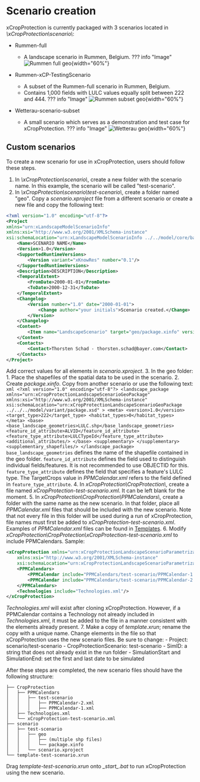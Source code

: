 # Scenario creation

xCropProtection is currently packaged with 3 scenarios located in *\xCropProtection\scenario\\*:

- Rummen-full
    - A landscape scenario in Rummen, Belgium.
    ??? info "Image"
        ![Rummen full geo](img/rummen-full-geo.jpg){width="60%"}

- Rummen-xCP-TestingScenario
    - A subset of the Rummen-full scenario in Rummen, Belgium.
    - Contains 1,000 fields with LULC values equally split between 222 and 444.
    ??? info "Image"
        ![Rummen subset geo](img/rummen-subset-geo.png){width="60%"}

- Wetterau-scenario-subset
    - A small scenario which serves as a demonstration and test case for xCropProtection.
    ??? info "Image"
        ![Wetterau geo](img/wetterau-geo.jpg){width="60%"}

## Custom scenarios

To create a new scenario for use in xCropProtection, users should follow these steps.

1. In *\xCropProtection\scenario\\*, create a new folder with the scenario name. In this example, the scenario will be called "test-scenario".
2. In *\xCropProtection\scenario\test-scenario\\*, create a folder named "geo". Copy a *scenario.xproject* file from a different scenario or create a new file and copy the following text:
``` xml
<?xml version="1.0" encoding="utf-8"?>
<Project 
xmlns="urn:xLandscapeModelScenarioInfo"
xmlns:xsi="http://www.w3.org/2001/XMLSchema-instance"
xsi:schemaLocation="urn:xLandscapeModelScenarioInfo ../../model/core/base/scenario.xsd">
    <Name>SCENARIO NAME</Name>
    <Version>1.0</Version>
    <SupportedRuntimeVersions>
        <Version variant="xKnowRes" number="0.1"/>
    </SupportedRuntimeVersions>
    <Description>DESCRIPTION</Description>
    <TemporalExtent>
        <FromDate>2000-01-01</FromDate>
        <ToDate>2000-12-31</ToDate>
    </TemporalExtent>
    <Changelog>
        <Version number="1.0" date="2000-01-01">
            <Change author="your initials">Scenario created.</Change>
        </Version>
    </Changelog>
    <Content>
        <Item name="LandscapeScenario" target="geo/package.xinfo" version="1" />
    </Content>
    <Contacts>
        <Contact>Thorsten Schad - thorsten.schad@bayer.com</Contact>
    </Contacts>
</Project>
```
Add correct values for all elements in *scenario.xproject*.
3. In the geo folder:
    1. Place the shapefiles of the spatial data to be used in the scenario.
    2. Create *package.xinfo*. Copy from another scenario or use the following text:
    ```xml
    <?xml version="1.0" encoding="utf-8"?>
    <landscape_package 
        xmlns="urn:xCropProtectionLandscapeScenarioGeoPackage" 
        xmlns:xsi="http://www.w3.org/2001/XMLSchema-instance" 
        xsi:schemaLocation="urn:xCropProtectionLandscapeScenarioGeoPackage ../../../model/variant/package.xsd"
    >
    <meta>
        <version>1.0</version>
        <target_type>222</target_type>
        <habitat_types>0</habitat_types>
    </meta>
    <base>
        <base_landscape_geometries>LULC.shp</base_landscape_geometries>
        <feature_id_attribute>ALVID</feature_id_attribute>
        <feature_type_attribute>LULCTypeId</feature_type_attribute>
        <additional_attributes/>
    </base>
    <supplementary>
    </supplementary>
    <supplementary_shapefiles/>
    </landscape_package>
    ```
    `base_landscape_geometries` defines the name of the shapefile contained in the geo folder. `feature_id_attribute` defines the field used to distinguish individual fields/features. It is not recommended to use OBJECTID for this. `feature_type_attribute` defines the field that specifies a feature's LULC type. The TargetCrops value in *PPMCalendar.xml* refers to the field defined in `feature_type_attribute`.
4. In *xCropProtection\CropProtection\\*, create a file named *xCropProtection-test-scenario.xml*. It can be left blank for the moment.
5. In *xCropProtection\CropProtection\PPMCalendars\\*, create a folder with the same name as the new scenario. In that folder, place all *PPMCalendar.xml* files that should be included with the new scenario. Note that not every file in this folder will be used during a run of xCropProtection, file names must first be added to *xCropProtection-test-scenario.xml*. Examples of *PPMCalendar.xml* files can be found in [Templates](scenarios/simple-scenario.md).
6. Modify *xCropProtection\CropProtection\xCropProtection-test-scenario.xml* to include PPMCalendars. Sample:
```xml
<xCropProtection xmlns="urn:xCropProtectionLandscapeScenarioParametrization"
    xmlns:xsi="http://www.w3.org/2001/XMLSchema-instance"
    xsi:schemaLocation="urn:xCropProtectionLandscapeScenarioParametrization ../model/core/components/xCropProtection/xCropProtection.xsd">
    <PPMCalendars>
        <PPMCalendar include="PPMCalendars/test-scenario/PPMCalendar-1.xml"/>
        <PPMCalendar include="PPMCalendars/test-scenario/PPMCalendar-2.xml"/>
    </PPMCalendars>
    <Technologies include="Technologies.xml"/>
</xCropProtection>
```
*Technologies.xml* will exist after cloning xCropProtection. However, if a PPMCalendar contains a Technology not already included in *Technologies.xml*, it must be added to the file in a manner consistent with the elements already present.
7. Make a copy of *template.xrun*; rename the copy with a unique name. Change elements in the file so that xCropProtection uses the new scenario files. Be sure to change:
    - Project: scenario/test-scenario
    - CropProtectionScenario: test-scenario
    - SimID: a string that does not already exist in the run folder
    - SimulationStart and SimulationEnd: set the first and last date to be simulated

After these steps are completed, the new scenario files should have the following structure:

``` { .yaml .no-copy }
├── CropProtection
│   ├── PPMCalendars
│   │   ├── test-scenario
│   │   │   ├── PPMCalendar-2.xml
│   │   │   ├── PPMCalendar-1.xml
│   ├── Technologies.xml
│   └── xCropProtection-test-scenario.xml
├── scenario
│   ├── test-scenario
│   │   ├── geo
│   │   │   ├── (multiple shp files)
│   │   │   └── package.xinfo
│   │   └── scenario.xproject
└── template-test-scenario.xrun
```

Drag *template-test-scenario.xrun* onto *__start_\_.bat* to run xCropProtection using the new scenario.
